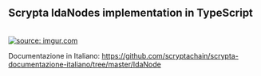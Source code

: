 ## Scrypta IdaNodes implementation in TypeScript
<br>
<a href="http://tiny.cc/devbounty"><img src="https://i.imgur.com/Yf2iz8w.png" title="source: imgur.com" /></a>


Documentazione in Italiano:
https://github.com/scryptachain/scrypta-documentazione-italiano/tree/master/IdaNode
